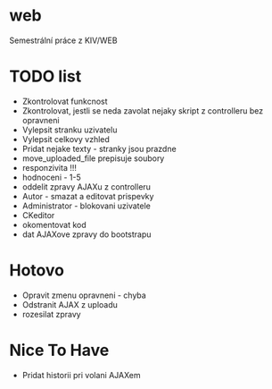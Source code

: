 # web
Semestrální práce z KIV/WEB

# TODO list
* Zkontrolovat funkcnost
* Zkontrolovat, jestli se neda zavolat nejaky skript z controlleru bez opravneni
* Vylepsit stranku uzivatelu
* Vylepsit celkovy vzhled
* Pridat nejake texty - stranky jsou prazdne
* move\_uploaded\_file prepisuje soubory
* responzivita !!!
* hodnoceni - 1-5
* oddelit zpravy AJAXu z controlleru
* Autor - smazat a editovat prispevky
* Administrator - blokovani uzivatele
* CKeditor
* okomentovat kod
* dat AJAXove zpravy do bootstrapu

# Hotovo
* Opravit zmenu opravneni - chyba
* Odstranit AJAX z uploadu
* rozesilat zpravy

# Nice To Have
* Pridat historii pri volani AJAXem
